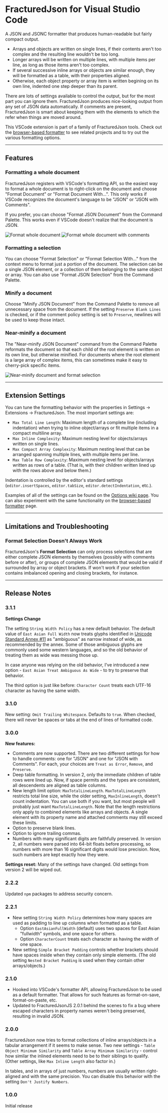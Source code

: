 # FracturedJson for Visual Studio Code

A JSON and JSONC formatter that produces human-readable but fairly compact output.

* Arrays and objects are written on single lines, if their contents aren't too complex and the resulting line wouldn't be too long.
* Longer arrays will be written on multiple lines, with multiple items per line, as long as those items aren't too complex.
* If several successive inline arrays or objects are similar enough, they will be formatted as a table, with their properties aligned.
* Otherwise, each object property or array item is written begining on its own line, indented one step deeper than its parent.

There are lots of settings available to control the output, but for the most part you can ignore them. FracturedJson produces nice-looking output from any set of JSON data automatically.  If comments are present, FracturedJson is smart about keeping them with the elements to which the refer when things are moved around.

This VSCode extension is part of a family of FracturedJson tools.  Check out the [browser-based formatter](https://j-brooke.github.io/FracturedJson/) to see related projects and to try out the various formatting options.


---

## Features

### Formatting a whole document

FracturedJson registers with VSCode's formatting API, so the easiest way to format a whole document is to right-click on the document and choose "Format Document" or "Format Document With...".  This only works if VSCode recognizes the document's language to be "JSON" or "JSON with Comments".

If you prefer, you can choose "Format JSON Document" from the Command Palette.  This works even if VSCode doesn't realize that the document is JSON.

![Format whole document](images/format-doc.gif)
![Format whole document with comments](images/format-doc-with-comments.gif)

### Formatting a selection

You can choose "Format Selection" or "Format Selection With..." from the context menu to format just a portion of the document.  The selection can be a single JSON element, or a collection of them belonging to the same object or array.  You can also use "Format JSON Selection" from the Command Palette.


### Minify a document

Choose "Minify JSON Document" from the Command Palette to remove all unnecessary space from the document.  If the setting `Preserve Blank Lines` is checked, or if the comment policy setting is set to `Preserve`, newlines will be used to keep those intact.


### Near-minify a document

The "Near-minify JSON Document" command from the Command Palette reformats the document so that each child of the root element is written on its own line, but otherwise minified.  For documents where the root element is a large array of complex items, this can sometimes make it easy to cherry-pick specific items.

![Near-minify document and format selection](images/near-minify.gif)

---

## Extension Settings

You can tune the formatting behavior with the properties in Settings -> Extensions -> FracturedJson.  The most important settings are:

* `Max Total Line Length`: Maximum length of a complete line (including indentation) when trying to inline object/arrays or fit multiple items in a compact multiline array.
* `Max Inline Complexity`: Maximum nesting level for objects/arrays written on single lines.
* `Max Compact Array Complexity`: Maximum nesting level that can be arranged spanning multiple lines, with multiple items per line.
* `Max Table Row Complexity`: Maximum nesting level for objects/arrays written as rows of a table.  (That is, with their children written lined up with the rows above and below them.)

Indentation is controlled by the editor's standard settings (`editor.insertSpaces`, `editor.tabSize`, `editor.detectIndentation`, etc.).

Examples of all of the settings can be found on the [Options wiki page](https://github.com/j-brooke/FracturedJson/wiki/Options).  You can also experiment with the same functionality on the [browser-based formatter](https://j-brooke.github.io/FracturedJson/) page.


---

## Limitations and Troubleshooting

### Format Selection Doesn't Always Work

FracturedJson's **Format Selection** can only process selections that are either complete JSON elements by themselves (possibly with comments before or after), or groups of complete JSON elements that would be valid if surrounded by array or object brackets.  If won't work if your selection contains imbalanced opening and closing brackets, for instance.

---

## Release Notes

### 3.1.1

**Settings Change**

The setting `String Width Policy` has a new default behavior.  The default value of `East Asian Full Width` now treats glyphs identified in [Unicode Standard Annex #11](https://www.unicode.org/reports/tr11/) as "ambiguous" as narrow instead of wide, as recommended by the annex.  Some of those ambiguous glyphs are commonly used some western languages, and so the old behavior of treating them as wide was messing those up.

In case anyone was relying on the old behavior, I've introduced a new option - `East Asian Treat Ambiguous As Wide` - to try to preserve that behavior.

The third option is just like before: `Character Count` treats each UTF-16 character as having the same width.


### 3.1.0

New setting: `Omit Trailing Whitespace`.  Defaults to `true`.  When checked, there will never be spaces or tabs at the end of lines of formatted code.


### 3.0.0

**New features:**
* Comments are now supported.  There are two different settings for how to handle comments: one for "JSON" and one for "JSON with Comments".  For each, your choices are `Treat as Error`, `Remove`, and `Preserve`.
* Deep table formatting. In version 2, only the immediate children of table rows were lined up. Now, if space permits and the types are consistent, all descendents are aligned as table columns.
* New length limit option: `MaxTotalLineLength`.  `MaxTotalLineLength` restricts total line size, while the older setting, `MaxInlineLength`, doesn't count indentation.  You can use both if you want, but most people will probably just want `MaxTotalLineLength`.  Note that the length restrictions only apply to combined elements like arrays and objects.  A single element with its property name and attached comments may still exceed these limits.
* Option to preserve blank lines.
* Option to ignore trailing commas.
* Numbers with many significant digits are faithfully preserved.  In version 2, all numbers were parsed into 64-bit floats before processing, so numbers with more than 16 significant digits would lose precision.  Now, such numbers are kept exactly how they were.

**Settings reset:**  Many of the settings have changed.  Old settings from version 2 will be wiped out.


### 2.2.2

Updated `npm` packages to address security concern.


### 2.2.1

* New setting `String Width Policy` determines how many spaces are used as padding to line up columns when formatted as a table.
    * Option `EastAsianFullWidth` (default) uses two spaces for East Asian "fullwidth" symbols, and one space for others.
    * Option `CharacterCount` treats each character as having the width of one space.
* New setting `Simple Bracket Padding` controls whether brackets should have spaces inside when they contain only simple elements.  (The old setting `Nested Bracket Padding` is used when they contain other arrays/objects.)


### 2.1.0

* Hooked into VSCode's formatter API, allowing FracturedJson to be used as a default formatter.  That allows for such features as format-on-save, format-on-paste, etc.
* Updated to FracturedJsonJS 2.0.1 behind the scenes to fix a bug where escaped characters in property names weren't being preserved, resulting in invalid JSON.

### 2.0.0

FracturedJson now tries to format collections of inline arrays/objects in a tabular arrangement if it seems to make sense.  Two new settings - `Table Object Minimum Similarity` and `Table Array Minimum Similarity` - control how similar the inlined elements need to be to their siblings to qualify.  (Other settings, like `Max Inline Length` also factor in.)

In tables, and in arrays of just numbers, numbers are usually written right-aligned and with the same precision.  You can disable this behavior with the setting `Don't Justify Numbers`.

### 1.0.0

Initial release